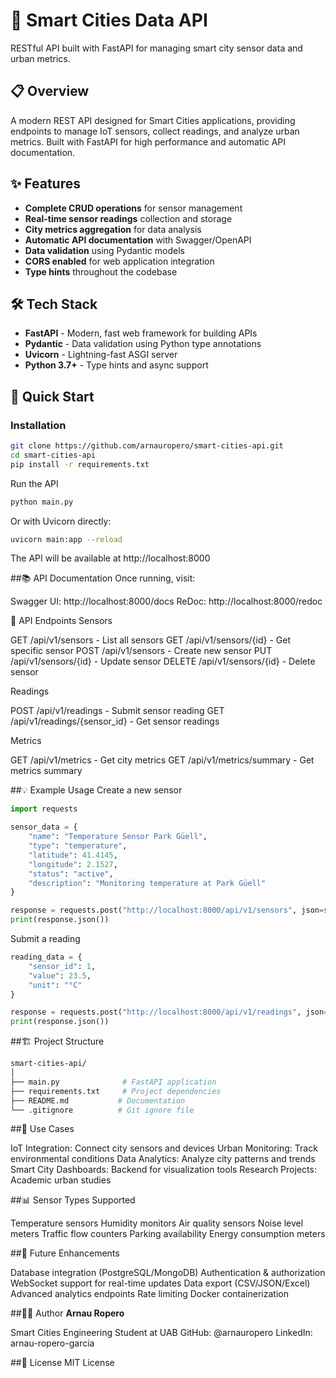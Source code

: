 # 🚀 Smart Cities Data API

RESTful API built with FastAPI for managing smart city sensor data and urban metrics.

## 📋 Overview

A modern REST API designed for Smart Cities applications, providing endpoints to manage IoT sensors, collect readings, and analyze urban metrics. Built with FastAPI for high performance and automatic API documentation.

## ✨ Features

- **Complete CRUD operations** for sensor management
- **Real-time sensor readings** collection and storage
- **City metrics aggregation** for data analysis
- **Automatic API documentation** with Swagger/OpenAPI
- **Data validation** using Pydantic models
- **CORS enabled** for web application integration
- **Type hints** throughout the codebase

## 🛠️ Tech Stack

- **FastAPI** - Modern, fast web framework for building APIs
- **Pydantic** - Data validation using Python type annotations
- **Uvicorn** - Lightning-fast ASGI server
- **Python 3.7+** - Type hints and async support

## 🚀 Quick Start

### Installation
```bash
git clone https://github.com/arnauropero/smart-cities-api.git
cd smart-cities-api
pip install -r requirements.txt
```
Run the API
```bash
python main.py
```
Or with Uvicorn directly:
```bash
uvicorn main:app --reload
```
The API will be available at http://localhost:8000

##📚 API Documentation
Once running, visit:

Swagger UI: http://localhost:8000/docs
ReDoc: http://localhost:8000/redoc

🔌 API Endpoints
Sensors

GET /api/v1/sensors - List all sensors
GET /api/v1/sensors/{id} - Get specific sensor
POST /api/v1/sensors - Create new sensor
PUT /api/v1/sensors/{id} - Update sensor
DELETE /api/v1/sensors/{id} - Delete sensor

Readings

POST /api/v1/readings - Submit sensor reading
GET /api/v1/readings/{sensor_id} - Get sensor readings

Metrics

GET /api/v1/metrics - Get city metrics
GET /api/v1/metrics/summary - Get metrics summary

##💡 Example Usage
Create a new sensor
```python
import requests

sensor_data = {
    "name": "Temperature Sensor Park Güell",
    "type": "temperature",
    "latitude": 41.4145,
    "longitude": 2.1527,
    "status": "active",
    "description": "Monitoring temperature at Park Güell"
}

response = requests.post("http://localhost:8000/api/v1/sensors", json=sensor_data)
print(response.json())
```
Submit a reading
```python
reading_data = {
    "sensor_id": 1,
    "value": 23.5,
    "unit": "°C"
}

response = requests.post("http://localhost:8000/api/v1/readings", json=reading_data)
print(response.json())
```

##🏗️ Project Structure
```bash
smart-cities-api/
│
├── main.py              # FastAPI application
├── requirements.txt     # Project dependencies
├── README.md           # Documentation
└── .gitignore          # Git ignore file
```

##🎯 Use Cases

IoT Integration: Connect city sensors and devices
Urban Monitoring: Track environmental conditions
Data Analytics: Analyze city patterns and trends
Smart City Dashboards: Backend for visualization tools
Research Projects: Academic urban studies

##📊 Sensor Types Supported

Temperature sensors
Humidity monitors
Air quality sensors
Noise level meters
Traffic flow counters
Parking availability
Energy consumption meters

##🔮 Future Enhancements

 Database integration (PostgreSQL/MongoDB)
 Authentication & authorization
 WebSocket support for real-time updates
 Data export (CSV/JSON/Excel)
 Advanced analytics endpoints
 Rate limiting
 Docker containerization

##👨‍💻 Author
**Arnau Ropero**

Smart Cities Engineering Student at UAB
GitHub: @arnauropero
LinkedIn: arnau-ropero-garcia

##📝 License
MIT License


